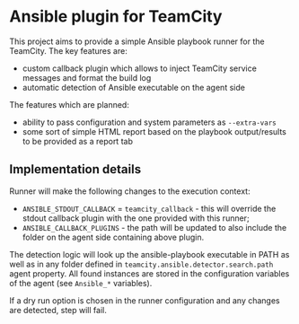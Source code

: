 # Ansible plugin for TeamCity

This project aims to provide a simple Ansible playbook runner for the TeamCity. The key features are:

* custom callback plugin which allows to inject TeamCity service messages and format the build log
* automatic detection of Ansible executable on the agent side

The features which are planned:

* ability to pass configuration and system parameters as `--extra-vars`
* some sort of simple HTML report based on the playbook output/results to be provided as a report tab

## Implementation details

Runner will make the following changes to the execution context:

* `ANSIBLE_STDOUT_CALLBACK` = `teamcity_callback` - this will override the stdout callback plugin with the one provided with this runner;
* `ANSIBLE_CALLBACK_PLUGINS` - the path will be updated to also include the folder on the agent side containing above plugin.

The detection logic will look up the ansible-playbook executable in PATH as well as in any folder defined in `teamcity.ansible.detector.search.path` agent property. All found instances are stored in the configuration variables of the agent (see `Ansible_*` variables).

If a dry run option is chosen in the runner configuration and any changes are detected, step will fail. 
